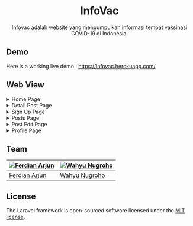 
<h1 align="center"> InfoVac </h1>
<p align="center">
Infovac adalah website yang mengumpulkan informasi tempat vaksinasi COVID-19 di Indonesia. 
</p>

## Demo
Here is a working live demo : https://infovac.herokuapp.com/

## Web View

<details>
<summary>Home Page</summary>

![Screenshot 2021-08-11 at 00-43-10 Info Vaksinasi](https://user-images.githubusercontent.com/63504249/128909591-d8a56fec-4591-496f-9705-84064b7edbc9.png)

</details>

<details>
<summary>Detail Post Page</summary>

![Screenshot 2021-08-11 at 00-43-56 Vaksinasi di The Alana Hotel Convention Center](https://user-images.githubusercontent.com/63504249/128910398-f92716ba-8f9e-4b75-a38d-35ea4a565c0a.png)

</details>


<details>
<summary>Sign Up Page</summary>
    
![Screenshot 2021-08-11 at 00-44-37 Register](https://user-images.githubusercontent.com/63504249/128909693-7b43a750-0420-4d8c-900b-faa114ff9c87.png)
    
</details>
    

<details>
<summary> Posts Page</summary>
    
![Screenshot 2021-08-11 at 00-46-20 Postingan Ku](https://user-images.githubusercontent.com/63504249/128909786-0c1da808-94ef-439b-858b-464bd96c059c.png)
    
</details>



<details>
<summary> Post Edit Page</summary>
    
![Screenshot 2021-08-11 at 00-46-38 Edit Post Vaksinasi di The Alana Hotel Convention Center](https://user-images.githubusercontent.com/63504249/128909848-8f23b1d9-60c7-4df0-a2ec-15f19e9eb006.png)
    
</details>

<details>
<summary> Profile Page</summary>

![Screenshot 2021-08-11 at 00-46-57 Member](https://user-images.githubusercontent.com/63504249/128909949-f2d3f25d-1c9c-4917-8ed7-cb7134064ca3.png)
    
</details>


## Team

[![Ferdian Arjun](https://avatars1.githubusercontent.com/u/63504249?v=3&s=144)](https://github.com/ferddev21)  | [![Wahyu Nugroho](https://avatars1.githubusercontent.com/u/69185852?v=3&s=144)](https://github.com/Whyu2)
---|---
[Ferdian Arjun ](https://github.com/ferddev21) |[Wahyu Nugroho](https://github.com/Whyu2)

## License

The Laravel framework is open-sourced software licensed under the [MIT license](https://opensource.org/licenses/MIT).
